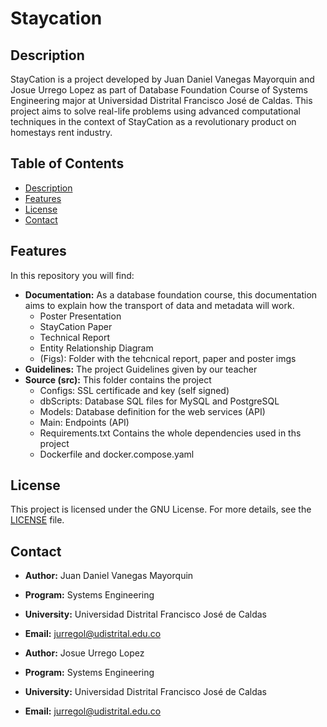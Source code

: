 # Staycation

## Description

StayCation is a project developed by Juan Daniel Vanegas Mayorquin and Josue Urrego Lopez as part of Database Foundation Course of Systems Engineering  major at Universidad Distrital Francisco José de Caldas. This project aims to solve real-life problems using advanced computational techniques in the context of StayCation as a revolutionary product on homestays rent industry.

## Table of Contents

- [Description](#description)
- [Features](#features)
- [License](#license)
- [Contact](#contact)

## Features

In this repository you will find:
- **Documentation:** As a database foundation course, this documentation aims to explain how the transport of data and metadata will work.
  - Poster Presentation
  - StayCation Paper
  - Technical Report
  - Entity Relationship Diagram
  - (Figs): Folder with the tehcnical report, paper and poster imgs
- **Guidelines:** The project Guidelines given by our teacher
- **Source (src):** This folder contains the project
  - Configs: SSL certificade and key (self signed)
  - dbScripts: Database SQL files for MySQL and PostgreSQL
  - Models: Database definition for the web services (API)
  - Main: Endpoints (API)
  - Requirements.txt Contains the whole dependencies used in ths project
  - Dockerfile and docker.compose.yaml

## License

This project is licensed under the GNU License. For more details, see the [LICENSE](LICENSE) file.

## Contact

- **Author:** Juan Daniel Vanegas Mayorquin
- **Program:** Systems Engineering
- **University:** Universidad Distrital Francisco José de Caldas
- **Email:** [jurregol@udistrital.edu.co](mailto:jdvanegasm@udistrital.edu.co)

- **Author:** Josue Urrego Lopez
- **Program:** Systems Engineering
- **University:** Universidad Distrital Francisco José de Caldas
- **Email:** [jurregol@udistrital.edu.co](mailto:jurregol@udistrital.edu.co)

